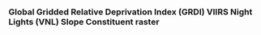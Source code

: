 ### Global Gridded Relative Deprivation Index (GRDI) VIIRS Night Lights (VNL) Slope Constituent raster